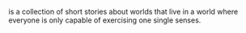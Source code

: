 is a collection of short stories about worlds that live in a world where everyone is only capable of exercising one single senses. 


